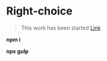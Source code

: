 #   Right-choice
> This work has been started
[Link](https://itsergeysobolit.github.io/right-choice/dist)

**npm i**


**npx gulp**